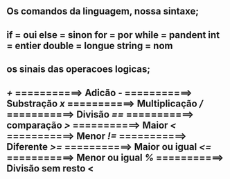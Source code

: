 ## Os comandos da linguagem, nossa sintaxe;
if = oui
else = sinon
for = por
while = pandent
int = entier
double = longue
string = nom
----------------------------------------------------


## os sinais das operacoes logicas;
>
*+*    ===========> Adicão
*-*    ===========> Substração
*x*    ===========> Multiplicação
*/*    ===========> Divisão
*==*   ===========> comparação
*>*    ===========> Maior
*<*    ===========> Menor
*!=*   ===========> Diferente
*>=*   ===========> Maior ou igual
*<=*   ===========> Menor ou igual
*%*    ===========> Divisão sem resto
<
---------------------------------------------------------


